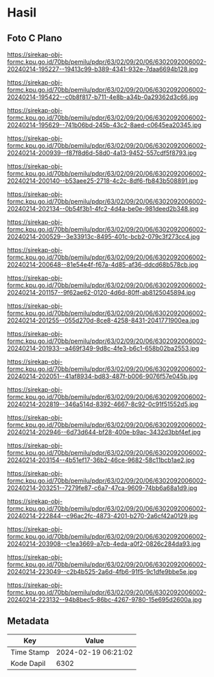 # Hasil

## Foto C Plano

https://sirekap-obj-formc.kpu.go.id/70bb/pemilu/pdpr/63/02/09/20/06/6302092006002-20240214-195227--19413c99-b389-4341-932e-7daa6694b128.jpg

https://sirekap-obj-formc.kpu.go.id/70bb/pemilu/pdpr/63/02/09/20/06/6302092006002-20240214-195422--c0b8f817-b711-4e8b-a34b-0a29362d3c66.jpg

https://sirekap-obj-formc.kpu.go.id/70bb/pemilu/pdpr/63/02/09/20/06/6302092006002-20240214-195629--741b06bd-245b-43c2-8aed-c0645ea20345.jpg

https://sirekap-obj-formc.kpu.go.id/70bb/pemilu/pdpr/63/02/09/20/06/6302092006002-20240214-200939--f87f8d6d-58d0-4a13-9452-557cdf5f8793.jpg

https://sirekap-obj-formc.kpu.go.id/70bb/pemilu/pdpr/63/02/09/20/06/6302092006002-20240214-200140--b53aee25-2718-4c2c-8df6-fb843b508891.jpg

https://sirekap-obj-formc.kpu.go.id/70bb/pemilu/pdpr/63/02/09/20/06/6302092006002-20240214-202134--0b54f3b1-4fc2-4d4a-be0e-981deed2b348.jpg

https://sirekap-obj-formc.kpu.go.id/70bb/pemilu/pdpr/63/02/09/20/06/6302092006002-20240214-200529--3e33913c-8495-401c-bcb2-079c3f273cc4.jpg

https://sirekap-obj-formc.kpu.go.id/70bb/pemilu/pdpr/63/02/09/20/06/6302092006002-20240214-200648--81e54e4f-f67a-4d85-af36-ddcd68b578cb.jpg

https://sirekap-obj-formc.kpu.go.id/70bb/pemilu/pdpr/63/02/09/20/06/6302092006002-20240214-201157--9f62ae62-0120-4d6d-80ff-ab8125045894.jpg

https://sirekap-obj-formc.kpu.go.id/70bb/pemilu/pdpr/63/02/09/20/06/6302092006002-20240214-201255--055d270d-8ce8-4258-8431-2041771900ea.jpg

https://sirekap-obj-formc.kpu.go.id/70bb/pemilu/pdpr/63/02/09/20/06/6302092006002-20240214-201933--a469f349-9d8c-4fe3-b6c1-658b02ba2553.jpg

https://sirekap-obj-formc.kpu.go.id/70bb/pemilu/pdpr/63/02/09/20/06/6302092006002-20240214-202051--41af8934-bd83-487f-b006-9076f57e045b.jpg

https://sirekap-obj-formc.kpu.go.id/70bb/pemilu/pdpr/63/02/09/20/06/6302092006002-20240214-202819--346a514d-8392-4667-8c92-0c91f51552d5.jpg

https://sirekap-obj-formc.kpu.go.id/70bb/pemilu/pdpr/63/02/09/20/06/6302092006002-20240214-202946--6d73d644-bf28-400e-b9ac-3432d3bbf4ef.jpg

https://sirekap-obj-formc.kpu.go.id/70bb/pemilu/pdpr/63/02/09/20/06/6302092006002-20240214-203154--4b51ef17-36b2-46ce-9682-58c11bcb1ae2.jpg

https://sirekap-obj-formc.kpu.go.id/70bb/pemilu/pdpr/63/02/09/20/06/6302092006002-20240214-203251--7279fe87-c6a7-47ca-9609-74bb6a68a1d9.jpg

https://sirekap-obj-formc.kpu.go.id/70bb/pemilu/pdpr/63/02/09/20/06/6302092006002-20240214-222844--c96ac2fc-4873-4201-b270-2a6cf42a0129.jpg

https://sirekap-obj-formc.kpu.go.id/70bb/pemilu/pdpr/63/02/09/20/06/6302092006002-20240214-203908--c1ea3669-a7cb-4eda-a0f2-0826c284da93.jpg

https://sirekap-obj-formc.kpu.go.id/70bb/pemilu/pdpr/63/02/09/20/06/6302092006002-20240214-223049--c2b4b525-2a6d-4fb6-91f5-9c1dfe9bbe5e.jpg

https://sirekap-obj-formc.kpu.go.id/70bb/pemilu/pdpr/63/02/09/20/06/6302092006002-20240214-223132--94b8bec5-86bc-4267-9780-15e695d2600a.jpg


## Metadata

| Key        | Value               |
| ---------- | ------------------- |
| Time Stamp | 2024-02-19 06:21:02 |
| Kode Dapil | 6302                |



